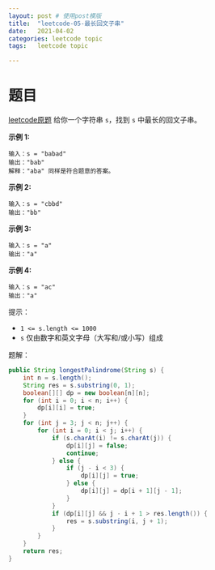 ```yaml
---
layout: post # 使用post模版
title:  "leetcode-05-最长回文子串"
date:   2021-04-02
categories: leetcode topic
tags:   leetcode topic

---
```


# 题目
[leetcode原题](https://leetcode-cn.com/problems/longest-palindromic-substring/submissions/) 给你一个字符串 `s`，找到 `s` 中最长的回文子串。

**示例 1:**

```
输入：s = "babad"
输出："bab"
解释："aba" 同样是符合题意的答案。
```

**示例 2:**

```
输入：s = "cbbd"
输出："bb"
```

**示例 3:**

```
输入：s = "a"
输出："a"
```

**示例 4:**

```
输入：s = "ac"
输出："a"
```

提示：

- `1 <= s.length <= 1000`
- `s` 仅由数字和英文字母（大写和/或小写）组成

题解：

```java
public String longestPalindrome(String s) {
    int n = s.length();
    String res = s.substring(0, 1);
    boolean[][] dp = new boolean[n][n];
    for (int i = 0; i < n; i++) {
        dp[i][i] = true;
    }
    for (int j = 3; j < n; j++) {
        for (int i = 0; i < j; i++) {
            if (s.charAt(i) != s.charAt(j)) {
                dp[i][j] = false;
                continue;
            } else {
                if (j - i < 3) {
                    dp[i][j] = true;
                } else {
                    dp[i][j] = dp[i + 1][j - 1];
                }
            }
            if (dp[i][j] && j - i + 1 > res.length()) {
                res = s.substring(i, j + 1);
            }
        }
    }
    return res;
}
```

